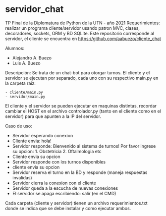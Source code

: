 # servidor_chat
TP Final de la Diplomatura de Python de la UTN - año 2021
Requerimientos: realizar un programa cliente/servidor usando patron MVC, clases, decoradores, sockets, ORM y BD SQLite.
Este repositorio corresponde al servidor, el cliente se encuentra en https://github.com/aabuezo/cliente_chat

Alumnos:
- Alejandro A. Buezo
- Luis A. Buezo

Descripción:
Se trata de un chat-bot para otorgar turnos.
El cliente y el servidor se ejecutan por separado, cada uno con su respectivo main.py en la carpeta raiz:

	- cliente/main.py
	- servidor/main.py
	
El cliente y el servidor se pueden ejecutar en maquinas distintas,
recordar cambiar el HOST en el archivo controlador.py (tanto en el cliente como en el servidor)
para que apunten a la IP del servidor.

Caso de uso:
- Servidor esperando conexion
- Cliente envia: hola!
- Servidor responde: Bienvenido al sistema de turnos! 
					Por favor ingrese su opcion:
					1. Obstetricia
					2. Oftalmologia
					etc
- Cliente envia su opcion
- Servidor responde con los turnos disponibles
- cliente envia su opcion
- Servidor reserva el turno en la BD y responde (maneja respuestas invalidas)
- Servidor cierra la conexion con el cliente
- Servidor queda a la escucha de nuevas conexiones
- El servidor se apaga escribiendo: salir (en el CMD)

Cada carpeta (cliente y servidor) tienen un archivo requerimientos.txt
donde se indica que se debe instalar y como ejecutar ambos.
